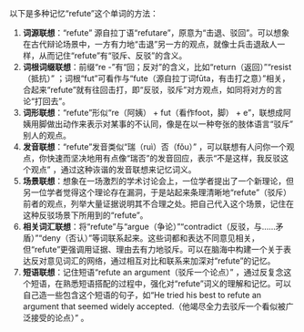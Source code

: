 以下是多种记忆“refute”这个单词的方法：
1. **词源联想**：“refute” 源自拉丁语“refutare”，原意为“击退、驳回”。可以想象在古代辩论场景中，一方有力地“击退”另一方的观点，就像士兵击退敌人一样，从而记住“refute”有“驳斥、反驳”的含义。
2. **词根词缀联想**：前缀“re -”有“回；反对”的含义，比如“return（返回）”“resist（抵抗）” ；词根“fut”可看作与“fute（源自拉丁词fūta，有击打之意）”相关，合起来“refute”就有往回击打，即“反驳，驳斥”对方观点，如同将对方的言论“打回去”。
3. **词形联想**：“refute”形似“re（阿姨） + fut（看作foot，脚） + e”，联想成阿姨用脚做出动作来表示对某事的不认同，像是在以一种夸张的肢体语言“驳斥” 别人的观点。
4. **发音联想**：“refute”发音类似“瑞（ruì）否（fǒu）” ，可以联想有人问你一个观点，你快速而坚决地用有点像“瑞否”的发音回应，表示“不是这样，我反驳这个观点” ，通过这种诙谐的发音联想来记忆词义。
5. **场景联想**：想象在一场激烈的学术讨论会上，一位学者提出了一个新理论，但另一位学者觉得这个理论存在漏洞，于是站起来条理清晰地“refute”（驳斥）前者的观点，列举大量证据说明其不合理之处。把自己代入这个场景，记住在这种反驳场景下所用到的“refute”。
6. **相关词汇联想**：将“refute”与“argue（争论）”“contradict（反驳，与……矛盾）”“deny（否认）”等词联系起来。这些词都和表达不同意见相关，但“refute”更强调用证据、理由去有力地驳斥。可以在脑海中构建一个关于表达反对意见词汇的网络，通过相互对比和联系来加深对“refute”的记忆。
7. **短语联想**：记住短语“refute an argument（驳斥一个论点）” ，通过反复念这个短语，在熟悉短语搭配的过程中，强化对“refute”词义的理解和记忆。可以自己造一些包含这个短语的句子，如“He tried his best to refute an argument that seemed widely accepted.（他竭尽全力去驳斥一个看似被广泛接受的论点）” 。 